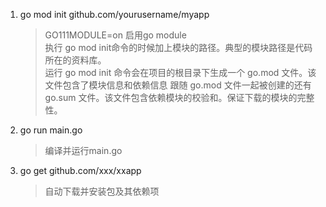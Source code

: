 1. go mod init github.com/yourusername/myapp
    > GO111MODULE=on 启用go module  
    > 执行 go mod init命令的时候加上模块的路径。典型的模块路径是代码所在的资料库。  
    > 运行 go mod init 命令会在项目的根目录下生成一个 go.mod 文件。该文件包含了模块信息和依赖信息
    > 跟随 go.mod 文件一起被创建的还有 go.sum 文件。该文件包含依赖模块的校验和。保证下载的模块的完整性。
2. go run main.go
    > 编译并运行main.go
3. go get github.com/xxx/xxapp
    > 自动下载并安装包及其依赖项